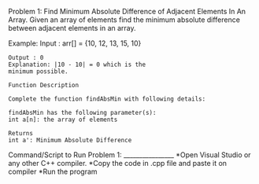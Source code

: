 Problem 1: Find Minimum Absolute Difference of Adjacent Elements In An Array.
Given an array of elements find the minimum absolute difference
between adjacent elements in an array.

Example:
    Input : arr[] = {10, 12, 13, 15, 10}

    Output : 0
    Explanation: |10 - 10| = 0 which is the
    minimum possible.

    Function Description

    Complete the function findAbsMin with following details:

    findAbsMin has the following parameter(s):
    int a[n]: the array of elements

    Returns
    int a': Minimum Absolute Difference


Command/Script to Run Problem 1: ________________ 
*Open Visual Studio or any other C++ compiler.
*Copy the code in .cpp file and paste it on compiler
*Run the program

